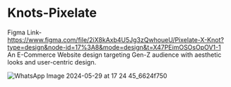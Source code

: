 # Knots-Pixelate  
Figma Link- https://www.figma.com/file/2iX8kAxb4U5Jg3zQwhoueU/Pixelate-X-Knot?type=design&node-id=17%3A8&mode=design&t=X47PEimOSOsOpOV1-1  
An E-Commerce Website design targeting Gen-Z audience with aesthetic looks and user-centric design.  

  ![WhatsApp Image 2024-05-29 at 17 24 45_6624f750](https://github.com/gourav1211/Knots-Pixelate/assets/113780507/af9fcd02-6988-4174-a9ae-7a8984fd85a3)


